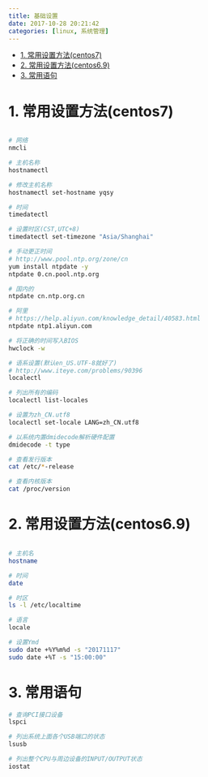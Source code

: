 ```yaml
---
title: 基础设置
date: 2017-10-28 20:21:42
categories: [linux, 系统管理]
---
```


<!-- TOC -->

- [1. 常用设置方法(centos7)](#1-常用设置方法centos7)
- [2. 常用设置方法(centos6.9)](#2-常用设置方法centos69)
- [3. 常用语句](#3-常用语句)

<!-- /TOC -->


<a id="markdown-1-常用设置方法centos7" name="1-常用设置方法centos7"></a>
# 1. 常用设置方法(centos7)
```bash

# 网络
nmcli

# 主机名称
hostnamectl

# 修改主机名称
hostnamectl set-hostname yqsy

# 时间
timedatectl

# 设置时区(CST,UTC+8)
timedatectl set-timezone "Asia/Shanghai"

# 手动更正时间
# http://www.pool.ntp.org/zone/cn
yum install ntpdate -y
ntpdate 0.cn.pool.ntp.org

# 国内的
ntpdate cn.ntp.org.cn

# 阿里
# https://help.aliyun.com/knowledge_detail/40583.html
ntpdate ntp1.aliyun.com

# 将正确的时间写入BIOS
hwclock -w

# 语系设置(默认en_US.UTF-8就好了)
# http://www.iteye.com/problems/90396
localectl

# 列出所有的编码
localectl list-locales

# 设置为zh_CN.utf8
localectl set-locale LANG=zh_CN.utf8

# 以系统内置dmidecode解析硬件配置
dmidecode -t type

# 查看发行版本
cat /etc/*-release

# 查看内核版本
cat /proc/version
```

<a id="markdown-2-常用设置方法centos69" name="2-常用设置方法centos69"></a>
# 2. 常用设置方法(centos6.9)

```bash

# 主机名
hostname

# 时间
date

# 时区
ls -l /etc/localtime

# 语言
locale

# 设置Ymd
sudo date +%Y%m%d -s "20171117"
sudo date +%T -s "15:00:00"
```

<a id="markdown-3-常用语句" name="3-常用语句"></a>
# 3. 常用语句

```bash
# 查询PCI接口设备
lspci

# 列出系统上面各个USB端口的状态
lsusb

# 列出整个CPU与周边设备的INPUT/OUTPUT状态
iostat
```